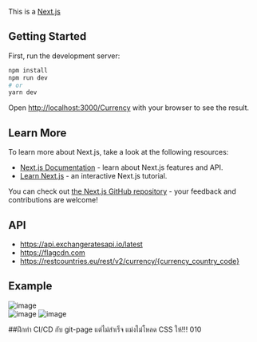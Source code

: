 This is a [Next.js](https://nextjs.org/)

## Getting Started

First, run the development server:

```bash
npm install
npm run dev
# or
yarn dev
```

Open [http://localhost:3000/Currency](http://localhost:3000/Currency) with your browser to see the result.

## Learn More

To learn more about Next.js, take a look at the following resources:

- [Next.js Documentation](https://nextjs.org/docs) - learn about Next.js features and API.
- [Learn Next.js](https://nextjs.org/learn) - an interactive Next.js tutorial.

You can check out [the Next.js GitHub repository](https://github.com/vercel/next.js/) - your feedback and contributions are welcome!

## API

- https://api.exchangeratesapi.io/latest
- https://flagcdn.com
- https://restcountries.eu/rest/v2/currency/{currency_country_code}

## Example  

![image](https://imgur.com/FIxuWcC.jpg)  
![image](https://imgur.com/6AoPdNB.jpg)
![image](https://imgur.com/hC8X2XH.jpg)

##ฝึกทำ CI/CD กับ git-page แต่ไม่สำเร็จ แม่งไม่โหลด CSS ให้!!! 010
